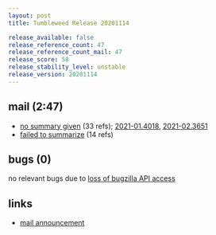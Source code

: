 ```yaml
---
layout: post
title: Tumbleweed Release 20201114

release_available: false
release_reference_count: 47
release_reference_count_mail: 47
release_score: 58
release_stability_level: unstable
release_version: 20201114
---
```


## mail (2:47)

- [no summary given](https://github.com/boombatower/tumbleweed-review/issues/10) (33 refs); [2021-01.4018](https://github.com/boombatower/tumbleweed-review/issues/10), [2021-02.3651](https://github.com/boombatower/tumbleweed-review/issues/10)
- [failed to summarize](https://github.com/boombatower/tumbleweed-review/issues/10) (14 refs)

## bugs (0)

<!--more-->

no relevant bugs due to [loss of bugzilla API access](https://bugzilla.opensuse.org/show_bug.cgi?id=1157722)



## links

- [mail announcement](https://github.com/boombatower/tumbleweed-review/issues/10)
